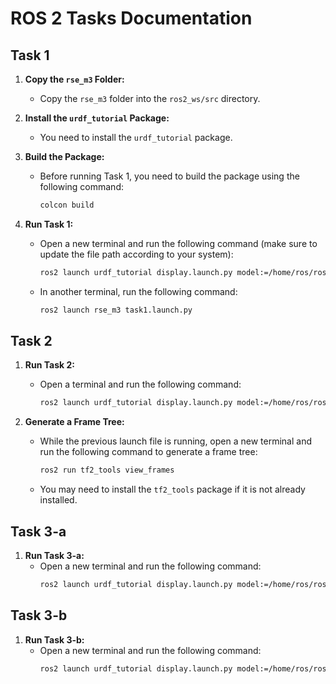 # ROS 2 Tasks Documentation

## Task 1

1. **Copy the `rse_m3` Folder:**
   - Copy the `rse_m3` folder into the `ros2_ws/src` directory.

2. **Install the `urdf_tutorial` Package:**
   - You need to install the `urdf_tutorial` package.

3. **Build the Package:**
   - Before running Task 1, you need to build the package using the following command:
     ```bash
     colcon build
     ```

4. **Run Task 1:**
   - Open a new terminal and run the following command (make sure to update the file path according to your system):
     ```bash
     ros2 launch urdf_tutorial display.launch.py model:=/home/ros/ros2_ws/src/rse_m3/urdf/task1.urdf
     ```
   - In another terminal, run the following command:
     ```bash
     ros2 launch rse_m3 task1.launch.py
     ```

## Task 2

1. **Run Task 2:**
   - Open a terminal and run the following command:
     ```bash
     ros2 launch urdf_tutorial display.launch.py model:=/home/ros/ros2_ws/src/rse_m3/urdf/task2.urdf
     ```

2. **Generate a Frame Tree:**
   - While the previous launch file is running, open a new terminal and run the following command to generate a frame tree:
     ```bash
     ros2 run tf2_tools view_frames
     ```
   - You may need to install the `tf2_tools` package if it is not already installed.

## Task 3-a

1. **Run Task 3-a:**
   - Open a new terminal and run the following command:
     ```bash
     ros2 launch urdf_tutorial display.launch.py model:=/home/ros/ros2_ws/src/rse_m3/urdf/task3.urdf
     ```

## Task 3-b

1. **Run Task 3-b:**
   - Open a new terminal and run the following command:
     ```bash
     ros2 launch urdf_tutorial display.launch.py model:=/home/ros/ros2_ws/src/rse_m3/urdf/task3b.urdf
     ```
